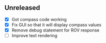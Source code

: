 
Unreleased
----------

- [x] Got compass code working
- [x] Fix GUI so that it will display compass values
- [x] Remove debug statement for ROV response
- [ ] Improve text rendering
